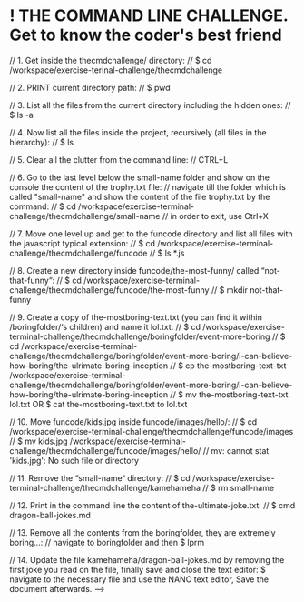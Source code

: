 # ! THE COMMAND LINE CHALLENGE. Get to know the coder's best friend


// 1. Get inside the thecmdchallenge/ directory: 
// $ cd /workspace/exercise-terinal-challenge/thecmdchallenge

// 2. PRINT current directory path: 
// $ pwd

// 3. List all the files from the current directory including the hidden ones: 
// $ ls -a

// 4. Now list all the files inside the project, recursively (all files in the hierarchy):
// $ ls

// 5. Clear all the clutter from the command line:
// CTRL+L  

// 6. Go to the last level below the small-name folder and show on the console the content of the trophy.txt file:
//  navigate till the folder which is called "small-name" and show the content of the file trophy.txt by the command:
//  $ cd /workspace/exercise-terminal-challenge/thecmdchallenge/small-name
//  in order to exit, use Ctrl+X


// 7. Move one level up and get to the funcode directory and list all files with the javascript typical extension:
//   $ cd /workspace/exercise-terminal-challenge/thecmdchallenge/funcode
//   $ ls *.js


// 8. Create a new directory inside funcode/the-most-funny/ called “not-that-funny“:
//   $ cd /workspace/exercise-terminal-challenge/thecmdchallenge/funcode/the-most-funny
//   $ mkdir not-that-funny


// 9. Create a copy of the-mostboring-text.txt (you can find it within /boringfolder/‘s children) and name it lol.txt:
//   $ cd /workspace/exercise-terminal-challenge/thecmdchallenge/boringfolder/event-more-boring
//   $ cd /workspace/exercise-terminal-challenge/thecmdchallenge/boringfolder/event-more-boring/i-can-believe-how-boring/the-ulrimate-boring-inception
//   $ cp the-mostboring-text-txt /workspace/exercise-terminal-challenge/thecmdchallenge/boringfolder/event-more-boring/i-can-believe-how-boring/the-ulrimate-boring-inception 
//   $ mv the-mostboring-text-txt lol.txt OR $ cat the-mostboring-text.txt to lol.txt


// 10. Move funcode/kids.jpg inside funcode/images/hello/:
//   $ cd /workspace/exercise-terminal-challenge/thecmdchallenge/funcode/images
//   $ mv kids.jpg /workspace/exercise-terminal-challenge/thecmdchallenge/funcode/images/hello/
//   mv: cannot stat 'kids.jpg': No such file or directory

// 11. Remove the “small-name“ directory:
//   $ cd /workspace/exercise-terminal-challenge/thecmdchallenge/kamehameha
//   $ rm small-name

// 12. Print in the command line the content of the-ultimate-joke.txt:
//   $ cmd dragon-ball-jokes.md


// 13. Remove all the contents from the boringfolder, they are extremely boring…:
//   navigate to boringfolder and then $ lprm  


// 14. Update the file kamehameha/dragon-ball-jokes.md by removing the first joke you read on the file, finally save and close the text editor:
$ navigate to the necessary file and use the NANO text editor, Save the document afterwards. -->
